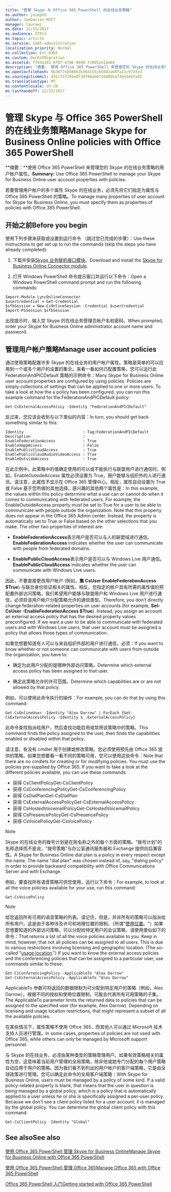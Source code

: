 ```yaml
---
title: "管理 Skype 与 Office 365 PowerShell 的在线业务策略"
ms.author: josephd
author: JoeDavies-MSFT
manager: laurawi
ms.date: 12/15/2017
ms.audience: ITPro
ms.topic: article
ms.service: o365-administration
localization_priority: Normal
ms.collection: Ent_O365
ms.custom: DecEntMigration
ms.assetid: ff93a341-6f0f-4f06-9690-726052e1be64
description: "摘要： 使用 Office 365 PowerShell 来管理您的 Skype 的在线业务策略的用户帐户属性。"
ms.openlocfilehash: 9b3877d2680b2b36d155cb5dd2a69fa21c972fe3
ms.sourcegitcommit: d31cf57295e8f3d798ab971d405baf3bd3eb7a45
ms.translationtype: MT
ms.contentlocale: zh-CN
ms.lasthandoff: 12/15/2017
---
```

# <a name="manage-skype-for-business-online-policies-with-office-365-powershell"></a><span data-ttu-id="d546c-103">管理 Skype 与 Office 365 PowerShell 的在线业务策略</span><span class="sxs-lookup"><span data-stu-id="d546c-103">Manage Skype for Business Online policies with Office 365 PowerShell</span></span>

 <span data-ttu-id="d546c-104">**摘要：**使用 Office 365 PowerShell 来管理您的 Skype 的在线业务策略的用户帐户属性。</span><span class="sxs-lookup"><span data-stu-id="d546c-104">**Summary:** Use Office 365 PowerShell to manage your Skype for Business Online user account properties with policies.</span></span>
  
<span data-ttu-id="d546c-105">若要管理用户帐户的多个属性 Skype 的在线业务，必须先将它们指定为属性与 Office 365 PowerShell 的策略。</span><span class="sxs-lookup"><span data-stu-id="d546c-105">To manage many properties of user account for Skype for Business Online, you must specify them as properties of policies with Office 365 PowerShell.</span></span>
  
## <a name="before-you-begin"></a><span data-ttu-id="d546c-106">开始之前</span><span class="sxs-lookup"><span data-stu-id="d546c-106">Before you begin</span></span>

<span data-ttu-id="d546c-107">使用下列步骤来获取或设置到运行命令 （跳过您已完成的步骤）：</span><span class="sxs-lookup"><span data-stu-id="d546c-107">Use these instructions to get set up to run the commands (skip the steps you have already completed):</span></span>
  
1. <span data-ttu-id="d546c-108">下载并安装[Skype 业务联机接口模块](https://www.microsoft.com/en-us/download/details.aspx?id=39366)。</span><span class="sxs-lookup"><span data-stu-id="d546c-108">Download and install the [Skype for Business Online Connector module](https://www.microsoft.com/en-us/download/details.aspx?id=39366).</span></span>
    
2. <span data-ttu-id="d546c-109">打开 Windows PowerShell 命令提示窗口并运行以下命令：</span><span class="sxs-lookup"><span data-stu-id="d546c-109">Open a Windows PowerShell command prompt and run the following commands:</span></span> 
    
```
Import-Module LyncOnlineConnector
$userCredential = Get-Credential
$sfbSession = New-CsOnlineSession -Credential $userCredential
Import-PSSession $sfbSession
  ```

<span data-ttu-id="d546c-110">出现提示时，输入您 Skype 的在线业务管理员帐户名和密码。</span><span class="sxs-lookup"><span data-stu-id="d546c-110">When prompted, enter your Skype for Business Online administrator account name and password.</span></span>
    
## <a name="manage-user-account-policies"></a><span data-ttu-id="d546c-111">管理用户帐户策略</span><span class="sxs-lookup"><span data-stu-id="d546c-111">Manage user account policies</span></span>

<span data-ttu-id="d546c-p101">通过使用策略配置许多 Skype 的在线业务的用户帐户属性。策略是简单的可以应用到一个或多个用户的设置的集合。来看一看如何已配置策略，您可以运行此 FederationAndPICDefault 策略的示例命令：</span><span class="sxs-lookup"><span data-stu-id="d546c-p101">Many Skype for Business Online user account properties are configured by using policies. Policies are simply collections of settings that can be applied to one or more users. To take a look at how the a policy has been configured, you can run this example command for the FederationAndPICDefault policy:</span></span>
  
```
Get-CsExternalAccessPolicy -Identity "FederationAndPICDefault"
```

<span data-ttu-id="d546c-115">反过来，您应该会收到与以下类似的内容：</span><span class="sxs-lookup"><span data-stu-id="d546c-115">In turn, you should get back something similar to this:</span></span>
  
```
Identity                          : Tag:FederationAndPICDefault
Description                       :
EnableFederationAccess            : True
EnableXmppAccess                  : False
EnablePublicCloudAccess           : True
EnablePublicCloudAudioVideoAccess : True
EnableOutsideAccess               : True
```

<span data-ttu-id="d546c-p102">在此示例中，此策略中的值确定使用的可以或不能执行与联盟用户进行通信时。例如，EnableOutsideAccess 属性必须设置为 True，用户能够与组织外的人进行通讯。请注意，此属性不显示在 Office 365 管理中心。相反，属性自动设置为 True 或 False 基于您所做的其他选择。感兴趣的其他两个属性是：</span><span class="sxs-lookup"><span data-stu-id="d546c-p102">In this example, the values within this policy determine what a use can or cannot do when it comes to communicating with federated users. For example, the EnableOutsideAccess property must be set to True for a user to be able to communicate with people outside the organization. Note that this property does not appear in the Office 365 Admin center. Instead, the property is automatically set to True or False based on the other selections that you make. The other two properties of interest are:</span></span>
  
- <span data-ttu-id="d546c-121">**EnableFederationAccess**表示用户是否可以与人的联盟域进行通信。</span><span class="sxs-lookup"><span data-stu-id="d546c-121">**EnableFederationAccess** indicates whether the user can communicate with people from federated domains.</span></span>
    
- <span data-ttu-id="d546c-122">**EnablePublicCloudAccess**表示用户是否可以与 Windows Live 用户通信。</span><span class="sxs-lookup"><span data-stu-id="d546c-122">**EnablePublicCloudAccess** indicates whether the user can communicate with Windows Live users.</span></span>
    
<span data-ttu-id="d546c-p103">因此，不要直接更改用户帐户 (例如，**集 CsUser EnableFederationAccess $True**) 与联合身份验证相关的属性。相反，您指定的帐户具有所需的属性值的预配置外部访问策略。我们希望用户能够与联盟用户和 Windows Live 用户进行通信，必须将该用户帐户分配策略允许的通信类型。</span><span class="sxs-lookup"><span data-stu-id="d546c-p103">Therefore, you don't directly change federation-related properties on user accounts (for example, **Set-CsUser -EnableFederationAccess $True**). Instead, you assign an account an external access policy that has the desired property values preconfigured. If we want a user to be able to communicate with federated users and with Windows Live users, that user account must be assigned a policy that allows those types of communication.</span></span>
  
<span data-ttu-id="d546c-126">如果您想要知道有人可以与来自组织外部的用户进行通信，必须：</span><span class="sxs-lookup"><span data-stu-id="d546c-126">If you want to know whether or not someone can communicate with users from outside the organization, you have to:</span></span>
  
- <span data-ttu-id="d546c-127">确定为此用户分配的是哪种外部访问策略。</span><span class="sxs-lookup"><span data-stu-id="d546c-127">Determine which external access policy has been assigned to that user.</span></span>
    
- <span data-ttu-id="d546c-128">确定此策略允许的许可范围。</span><span class="sxs-lookup"><span data-stu-id="d546c-128">Determine which capabilities are or are not allowed by that policy.</span></span>
    
<span data-ttu-id="d546c-129">例如，可以使用此命令执行的操作：</span><span class="sxs-lookup"><span data-stu-id="d546c-129">For example, you can do that by using this command:</span></span>
  
```
Get-CsOnlineUser -Identity "Alex Darrow" | ForEach {Get-CsExternalAccessPolicy -Identity $_.ExternalAccessPolicy}
```

<span data-ttu-id="d546c-130">此命令查找指派给用户，然后查找功能启用或禁用该策略中的策略。</span><span class="sxs-lookup"><span data-stu-id="d546c-130">This command finds the policy assigned to the user, then finds the capabilities enabled or disabled within that policy.</span></span>
  
<span data-ttu-id="d546c-p104">请注意，有没有 cmdlet 用于创建或修改策略。您必须使用预先由 Office 365 提供的策略。如果您想要看一看不同的策略可用，您可以使用这些命令：</span><span class="sxs-lookup"><span data-stu-id="d546c-p104">Note that there are no cmdlets for creating or for modifying policies. You must use the policies pre-supplied by Office 365. If you want to take a look at the different policies available, you can use these commands:</span></span>
  
- <span data-ttu-id="d546c-134">获得 CsClientPolicy</span><span class="sxs-lookup"><span data-stu-id="d546c-134">Get-CsClientPolicy</span></span>       
- <span data-ttu-id="d546c-135">获得 CsConferencingPolicy</span><span class="sxs-lookup"><span data-stu-id="d546c-135">Get-CsConferencingPolicy</span></span>        
- <span data-ttu-id="d546c-136">获得 CsDialPlan</span><span class="sxs-lookup"><span data-stu-id="d546c-136">Get-CsDialPlan</span></span>            
- <span data-ttu-id="d546c-137">获得 CsExternalAccessPolicy</span><span class="sxs-lookup"><span data-stu-id="d546c-137">Get-CsExternalAccessPolicy</span></span>                         
- <span data-ttu-id="d546c-138">获得 CsHostedVoicemailPolicy</span><span class="sxs-lookup"><span data-stu-id="d546c-138">Get-CsHostedVoicemailPolicy</span></span>                        
- <span data-ttu-id="d546c-139">获得 CsPresencePolicy</span><span class="sxs-lookup"><span data-stu-id="d546c-139">Get-CsPresencePolicy</span></span>                               
- <span data-ttu-id="d546c-140">获得 CsVoicePolicy</span><span class="sxs-lookup"><span data-stu-id="d546c-140">Get-CsVoicePolicy</span></span>                                  

> [!NOTE]
> <span data-ttu-id="d546c-p105">Skype 的在线业务的拨号计划是在除名称之外的每个方面的策略。"拨号计划"的名称选择而不是说，"拨号策略"与办公室通讯服务器和 Exchange 提供向后兼容性。</span><span class="sxs-lookup"><span data-stu-id="d546c-p105">A Skype for Business Online dial plan is a policy in every respect except the name. The name "dial plan" was chosen instead of, say, "dialing policy" in order to provide backward compatibility with Office Communications Server and with Exchange.</span></span> 
  
<span data-ttu-id="d546c-143">例如，要查找所有语音策略可供您使用，运行以下命令：</span><span class="sxs-lookup"><span data-stu-id="d546c-143">For example, to look at all the voice policies available for your use, run this command:</span></span>
  
```
Get-CsVoicePolicy
```

> [!NOTE]
> <span data-ttu-id="d546c-p106">给您返回所有可用的语音策略的列表。请记住，但是，并非所有的策略可以指派给所有用户。这是由于各种涉及许可和地理位置的限制。（所谓"[使用位置](https://msdn.microsoft.com/en-us/library/azure/dn194136.aspx)。"）如果您想要知道的外部访问策略，可以分配给特定用户的会议策略，请使用类似如下的命令：</span><span class="sxs-lookup"><span data-stu-id="d546c-p106">That returns a list of all the voice policies available to you. Keep in mind, however, that not all policies can be assigned to all users. This is due to various restrictions involving licensing and geographic location. (The so-called "[usage location](https://msdn.microsoft.com/en-us/library/azure/dn194136.aspx).") If you want to know the external access policies and the conferencing policies that can be assigned to a particular user, use commands similar to these:</span></span> 

```
Get-CsConferencingPolicy -ApplicableTo "Alex Darrow"
Get-CsExternalAccessPolicy -ApplicableTo "Alex Darrow"
```

<span data-ttu-id="d546c-p107">ApplicableTo 参数可将返回的数据限制为可分配到特定用户的策略（例如，Alex Darrow）。根据不同的授权和使用位置限制，可能会代表所有可用策略的子集。</span><span class="sxs-lookup"><span data-stu-id="d546c-p107">The ApplicableTo parameter limits the returned data to policies that can be assigned to the specified user (for example, Alex Darrow). Depending on licensing and usage location restrictions, that might represent a subset of all the available policies.</span></span> 
  
<span data-ttu-id="d546c-150">在某些情况下，属性策略不使用 Office 365，而其他人可以通过 Microsoft 技术支持人员进行管理。</span><span class="sxs-lookup"><span data-stu-id="d546c-150">In some cases, properties of policies are not used with Office 365, while others can only be managed by Microsoft support personnel.</span></span> 
  
<span data-ttu-id="d546c-p108">与 Skype 的在线业务，必须由某种类型的策略管理用户。如果有效策略相关的属性为空，这意味着当前用户管理的全局策略，除非他或她专门分配的每个用户策略自动应用于用户的策略。因为我们看不到列出的用户帐户的客户端策略，它是由全球政策进行管理。您可以确定此命令的全局客户端策略：</span><span class="sxs-lookup"><span data-stu-id="d546c-p108">With Skype for Business Online, users must be managed by a policy of some kind. If a valid policy-related property is blank, that means that the user in question is being managed by a global policy, which is a policy that is automatically applied to a user unless he or she is specifically assigned a per-user policy. Because we don't see a client policy listed for a user account, it is managed by the global policy. You can determine the global client policy with this command:</span></span>
  
```
Get-CsClientPolicy -Identity "Global"
```

## <a name="see-also"></a><span data-ttu-id="d546c-155">See also</span><span class="sxs-lookup"><span data-stu-id="d546c-155">See also</span></span>

#### 

[<span data-ttu-id="d546c-156">使用 Office 365 PowerShell 管理 Skype for Business Online</span><span class="sxs-lookup"><span data-stu-id="d546c-156">Manage Skype for Business Online with Office 365 PowerShell</span></span>](manage-skype-for-business-online-with-office-365-powershell.md)
  
[<span data-ttu-id="d546c-157">使用 Office 365 PowerShell 管理 Office 365</span><span class="sxs-lookup"><span data-stu-id="d546c-157">Manage Office 365 with Office 365 PowerShell</span></span>](manage-office-365-with-office-365-powershell.md)
  
[<span data-ttu-id="d546c-158">Office 365 PowerShell 入门</span><span class="sxs-lookup"><span data-stu-id="d546c-158">Getting started with Office 365 PowerShell</span></span>](getting-started-with-office-365-powershell.md)


